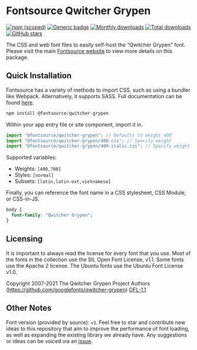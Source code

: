 # Fontsource Qwitcher Grypen

[![npm (scoped)](https://img.shields.io/npm/v/@fontsource/qwitcher-grypen?color=brightgreen)](https://www.npmjs.com/package/@fontsource/qwitcher-grypen) [![Generic badge](https://img.shields.io/badge/fontsource-passing-brightgreen)](https://github.com/fontsource/fontsource) [![Monthly downloads](https://badgen.net/npm/dm/@fontsource/qwitcher-grypen)](https://github.com/fontsource/fontsource) [![Total downloads](https://badgen.net/npm/dt/@fontsource/qwitcher-grypen)](https://github.com/fontsource/fontsource) [![GitHub stars](https://img.shields.io/github/stars/fontsource/fontsource.svg?style=social&label=Star)](https://github.com/fontsource/fontsource/stargazers)

The CSS and web font files to easily self-host the “Qwitcher Grypen” font. Please visit the main [Fontsource website](https://fontsource.org/fonts/qwitcher-grypen) to view more details on this package.

## Quick Installation

Fontsource has a variety of methods to import CSS, such as using a bundler like Webpack. Alternatively, it supports SASS. Full documentation can be found [here](https://fontsource.org/docs/getting-started/introduction).

```javascript
npm install @fontsource/qwitcher-grypen
```

Within your app entry file or site component, import it in.

```javascript
import "@fontsource/qwitcher-grypen"; // Defaults to weight 400
import "@fontsource/qwitcher-grypen/400.css"; // Specify weight
import "@fontsource/qwitcher-grypen/400-italic.css"; // Specify weight and style

```

Supported variables:
- Weights: `[400,700]`
- Styles: `[normal]`
- Subsets: `[latin,latin-ext,vietnamese]`

Finally, you can reference the font name in a CSS stylesheet, CSS Module, or CSS-in-JS.

```css
body {
  font-family: "Qwitcher Grypen";
}
```

## Licensing
It is important to always read the license for every font that you use.
Most of the fonts in the collection use the SIL Open Font License, v1.1. Some fonts use the Apache 2 license. The Ubuntu fonts use the Ubuntu Font License v1.0.

Copyright 2007-2021 The Qwitcher Grypen Project Authors (https://github.com/googlefonts/qwitcher-grypen)
[OFL-1.1](http://scripts.sil.org/OFL)

## Other Notes
Font version (provided by source): `v3`.
Feel free to star and contribute new ideas to this repository that aim to improve the performance of font loading, as well as expanding the existing library we already have. Any suggestions or ideas can be voiced via an [issue](https://github.com/fontsource/fontsource/issues).